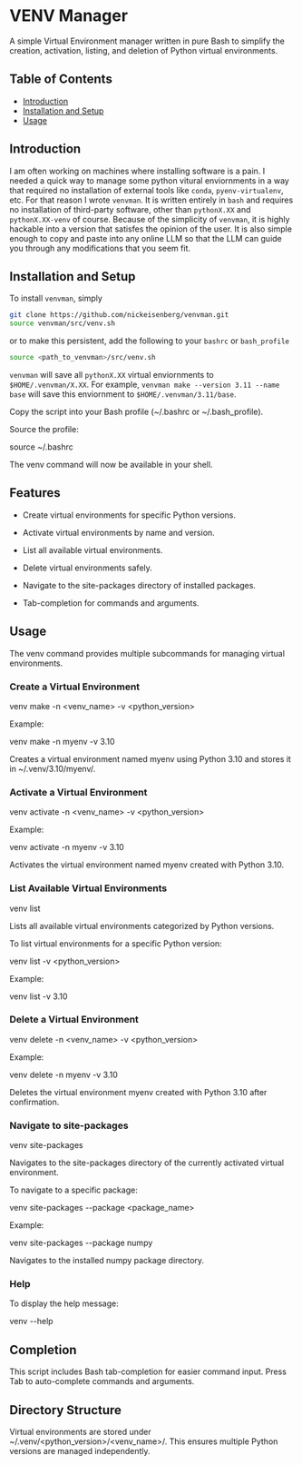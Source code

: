 # VENV Manager

A simple Virtual Environment manager written in pure Bash to simplify
the creation, activation, listing, and deletion of Python virtual environments.

## Table of Contents
- [Introduction](#introduction)
- [Installation and Setup](#installation\wand\wsetup)
- [Usage](#usage)

## Introduction
I am often working on machines where installing software is a pain. I needed a
quick way to manage some python vitural enviornments in a way that required no
installation of external tools like `conda`, `pyenv-virtualenv`, etc. For that
reason I wrote `venvman`. It is written entirely in `bash` and requires no
installation of third-party software, other than `pythonX.XX` and
`pythonX.XX-venv` of course. Because of the simplicity of `venvman`, it is
highly hackable into a version that satisfes the opinion of the user. It is
also simple enough to copy and paste into any online LLM so that the LLM can
guide you through any modifications that you seem fit.


## Installation and Setup
To install `venvman`, simply
```bash
git clone https://github.com/nickeisenberg/venvman.git
source venvman/src/venv.sh
```
or to make this persistent, add the following to your `bashrc` or `bash_profile`
```bash
source <path_to_venvman>/src/venv.sh
```

`venvman` will save all `pythonX.XX` virtual enviornments to
`$HOME/.venvman/X.XX`. For example, `venvman make --version 3.11 --name base`
will save this enviornment to `$HOME/.venvman/3.11/base`. 


Copy the script into your Bash profile (~/.bashrc or ~/.bash_profile).

Source the profile:

source ~/.bashrc

The venv command will now be available in your shell.


## Features
* Create virtual environments for specific Python versions.

* Activate virtual environments by name and version.

* List all available virtual environments.

* Delete virtual environments safely.

* Navigate to the site-packages directory of installed packages.

* Tab-completion for commands and arguments.


## Usage

The venv command provides multiple subcommands for managing virtual environments.

### Create a Virtual Environment

venv make -n <venv_name> -v <python_version>

Example:

venv make -n myenv -v 3.10

Creates a virtual environment named myenv using Python 3.10 and stores it in ~/.venv/3.10/myenv/.

### Activate a Virtual Environment

venv activate -n <venv_name> -v <python_version>

Example:

venv activate -n myenv -v 3.10

Activates the virtual environment named myenv created with Python 3.10.

### List Available Virtual Environments

venv list

Lists all available virtual environments categorized by Python versions.

To list virtual environments for a specific Python version:

venv list -v <python_version>

Example:

venv list -v 3.10

### Delete a Virtual Environment

venv delete -n <venv_name> -v <python_version>

Example:

venv delete -n myenv -v 3.10

Deletes the virtual environment myenv created with Python 3.10 after confirmation.

### Navigate to site-packages

venv site-packages

Navigates to the site-packages directory of the currently activated virtual environment.

To navigate to a specific package:

venv site-packages --package <package_name>

Example:

venv site-packages --package numpy

Navigates to the installed numpy package directory.

### Help

To display the help message:

venv --help

## Completion

This script includes Bash tab-completion for easier command input. Press Tab to auto-complete commands and arguments.

## Directory Structure

Virtual environments are stored under ~/.venv/<python_version>/<venv_name>/. This ensures multiple Python versions are managed independently.
